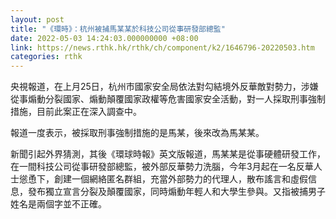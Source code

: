 ```yaml
---
layout: post
title: "《環時》：杭州被捕馬某某於科技公司從事研發部總監"
date: 2022-05-03 14:24:03.000000000 +08:00
link: https://news.rthk.hk/rthk/ch/component/k2/1646796-20220503.htm
categories: rthk
---
```


央視報道，在上月25日，杭州市國家安全局依法對勾結境外反華敵對勢力，涉嫌從事煽動分裂國家、煽動顛覆國家政權等危害國家安全活動，對一人採取刑事強制措施，目前此案正在深入調查中。

報道一度表示，被採取刑事強制措施的是馬某，後來改為馬某某。

新聞引起外界猜測，其後《環球時報》英文版報道，馬某某是從事硬體研發工作，在一間科技公司從事研發部總監，被外部反華勢力洗腦，今年3月起在一名反華人士慫恿下，創建一個網絡匿名群組，充當外部勢力的代理人，散布謠言和虛假信息，發布獨立宣言分裂及顛覆國家，同時煽動年輕人和大學生參與。又指被捕男子姓名是兩個字並不正確。
